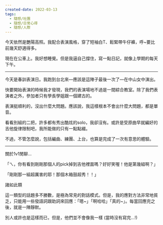 ```yaml
---
created-date: 2022-03-13
tags:
  - 隨想/社團
  - 隨想/日常心得
  - 隨想/人際
---
```

今天依然是艷陽高照。我配合表演風格，穿了短袖白T、鬆緊帶牛仔褲，呼~要比前幾天舒適得多。

現在在公車上。我好想睡覺。但是我逼自己撐住，寫一點日記，就像上學期的每天下午。

---

今天是春訓表演日。我跑到台北來—應該是這陣子最後一次了—在中山女中演出。

快要開始表演的時候我才發現，我們的表演場地不過是一間綜合教室。除了我們表演者之外，參加者只有學長學姐跟一個建古的。

表演挺順利的，沒出什麼大問題。應該說，我這樣根本不會出什麼大問題，都是單音。

看看別組的二把，許多都有秀出酷炫的solo，我卻沒有。或許是受原曲早就編好的吉他旋律限制吧，我所能做的只有一點點綴。

不過，不管怎麼說，包括編曲、練團、上台，也算是完成了一次有意思的體驗。

---

關於1v1閒聊…

「ㄟ，你有看到剛剛那個人的pick掉到吉他裡面嗎？好好笑喔！他是第幾組啊？」

「剛剛那一組超厲害的耶！那個木箱鼓超秀！！」

諸如此類

這一類型的話題多不勝數，是極為常見的對話模式。但是，我的應對方法非常地貧乏，只能用一些發語詞跟助詞來回應：「嗯~」「啊哈哈」「真的~」。每當回應完之後，就是一陣靜默。

別人或許也是這樣而已，但是，他們並不會像我一樣 (當時沒有寫完...!)